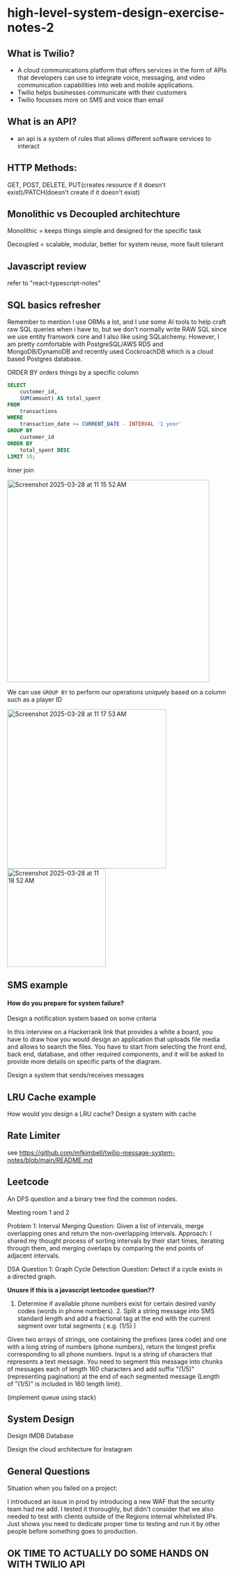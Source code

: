 # high-level-system-design-exercise-notes-2

## What is Twilio?
- A cloud communications platform that offers services in the form of APIs that developers can use to integrate voice, messaging, and video communication capabilities into web and mobile applications.
- Twilio helps businesses communicate with their customers
- Twilio focusses more on SMS and voice than email


## What is an API?
- an api is a system of rules that allows different software services to interact

## HTTP Methods: 
GET, POST, DELETE, PUT(creates resource if it doesn't exist)/PATCH(doesn't create if it doesn't exist)

## Monolithic vs Decoupled architechture

Monolithic = keeps things simple and designed for the specific task

Decoupled = scalable, modular, better for system reuse, more fault tolerant

## Javascript review
refer to "react-typescript-notes"

## SQL basics refresher

Remember to mention I use ORMs a lot, and I use some AI tools to help craft raw SQL queries when i have to, but we don't normally write RAW SQL since we use entity framwork core and I also like using SQLalchemy. However, I am pretty comfortable with PostgreSQL/AWS RDS and MongoDB/DynamoDB and recently used CockroachDB which is a cloud based Postgres database. 

ORDER BY orders things by a specific column

```sql
SELECT
    customer_id,
    SUM(amount) AS total_spent
FROM
    transactions
WHERE
    transaction_date >= CURRENT_DATE - INTERVAL '1 year'
GROUP BY
    customer_id
ORDER BY
    total_spent DESC
LIMIT 10;
```

Inner join

<img width="464" alt="Screenshot 2025-03-28 at 11 15 52 AM" src="https://github.com/user-attachments/assets/521e3219-0b3d-4bcd-87de-bd113590d310" />

We can use `GROUP BY` to perform our operations uniquely based on a column such as a player ID

<img width="365" alt="Screenshot 2025-03-28 at 11 17 53 AM" src="https://github.com/user-attachments/assets/261af93c-dc35-41ad-b750-ef3e10ec1a56" />

<img width="226" alt="Screenshot 2025-03-28 at 11 18 52 AM" src="https://github.com/user-attachments/assets/71fccdeb-8ee7-4a86-b212-b4a038b49fd0" />

## SMS example

#### How do you prepare for system failure?
Design a notification system based on some criteria

In this interview on a Hackerrank link that provides a white a board, you have to draw how you would design an application that uploads file media and allows to search the files. You have to start from selecting the front end, back end, database, and other required components, and it will be asked to provide more details on specific parts of the diagram. 

Design a system that sends/receives messages

## LRU Cache example
How would you design a LRU cache? 
Design a system with cache

## Rate Limiter

see
https://github.com/mfkimbell/twilio-message-system-notes/blob/main/README.md

## Leetcode

An DFS question and a binary tree find the common nodes.

Meeting room 1 and 2

Problem 1: Interval Merging
Question: Given a list of intervals, merge overlapping ones and return the non-overlapping intervals.
Approach: I shared my thought process of sorting intervals by their start times, iterating through them, and merging overlaps by comparing the end points of adjacent intervals.

DSA Question 1: Graph Cycle Detection
Question: Detect if a cycle exists in a directed graph.


**Unusre if this is a javascript leetcodee question??**
1. Determine if available phone numbers exist for certain desired vanity codes (words in phone numbers). 2. Split a string message into SMS standard length and add a fractional tag at the end with the current segment over total segments ( e.g. (1/5) )



Given two arrays of strings, one containing the prefixes (area code) and one with a long string of numbers (phone numbers), return the longest prefix corresponding to all phone numbers. Input is a string of characters that represents a text message. You need to segment this message into chunks of messages each of length 160 characters and add suffix "(1/5)" (representing pagination) at the end of each segmented message (Length of "(1/5)" is included in 160 length limit).


(implement queue using stack)



## System Design

Design IMDB Database

Design the cloud architecture for Instagram


## General Questions
Situation when you failed on a project:

I introduced an issue in prod by introducing a new WAF that the security team had me add. I tested it thoroughly, but didn't consider that we also needed to test with clients outside of the Regions internal whitelisted IPs. Just shows you need to dedicate proper time to testing and run it by other people before something goes to production. 




## OK TIME TO ACTUALLY DO SOME HANDS ON WITH TWILIO API 

